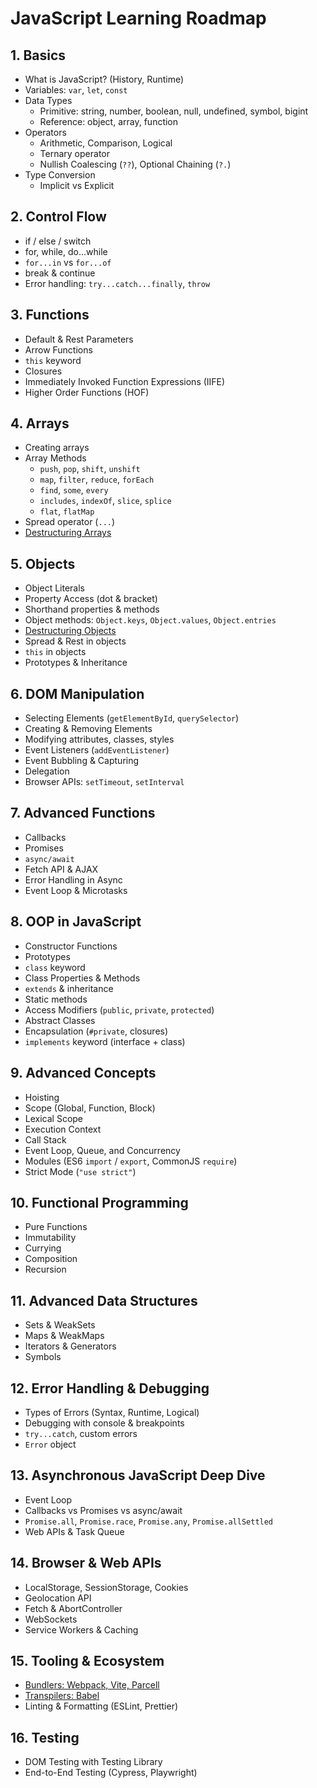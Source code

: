 # JavaScript Learning Roadmap

## 1. Basics
- What is JavaScript? (History, Runtime)
- Variables: `var`, `let`, `const`
- Data Types
  - Primitive: string, number, boolean, null, undefined, symbol, bigint
  - Reference: object, array, function
- Operators
  - Arithmetic, Comparison, Logical
  - Ternary operator
  - Nullish Coalescing (`??`), Optional Chaining (`?.`)
- Type Conversion
  - Implicit vs Explicit

## 2. Control Flow
- if / else / switch
- for, while, do...while
- `for...in` vs `for...of`
- break & continue
- Error handling: `try...catch...finally`, `throw`

## 3. Functions
- Default & Rest Parameters
- Arrow Functions
- `this` keyword
- Closures
- Immediately Invoked Function Expressions (IIFE)
- Higher Order Functions (HOF)

## 4. Arrays
- Creating arrays
- Array Methods
  - `push`, `pop`, `shift`, `unshift`
  - `map`, `filter`, `reduce`, `forEach`
  - `find`, `some`, `every`
  - `includes`, `indexOf`, `slice`, `splice`
  - `flat`, `flatMap`
- Spread operator (`...`)
- [Destructuring Arrays](#)

## 5. Objects
- Object Literals
- Property Access (dot & bracket)
- Shorthand properties & methods
- Object methods: `Object.keys`, `Object.values`, `Object.entries`
- [Destructuring Objects](#)
- Spread & Rest in objects
- `this` in objects
- Prototypes & Inheritance

## 6. DOM Manipulation
- Selecting Elements (`getElementById`, `querySelector`)
- Creating & Removing Elements
- Modifying attributes, classes, styles
- Event Listeners (`addEventListener`)
- Event Bubbling & Capturing
- Delegation
- Browser APIs: `setTimeout`, `setInterval`

## 7. Advanced Functions
- Callbacks
- Promises
- `async/await`
- Fetch API & AJAX
- Error Handling in Async
- Event Loop & Microtasks

## 8. OOP in JavaScript
- Constructor Functions
- Prototypes
- `class` keyword
- Class Properties & Methods
- `extends` & inheritance
- Static methods
- Access Modifiers (`public`, `private`, `protected`)
- Abstract Classes
- Encapsulation (`#private`, closures)
- `implements` keyword (interface + class)

## 9. Advanced Concepts
- Hoisting
- Scope (Global, Function, Block)
- Lexical Scope
- Execution Context
- Call Stack
- Event Loop, Queue, and Concurrency
- Modules (ES6 `import` / `export`, CommonJS `require`)
- Strict Mode (`"use strict"`)

## 10. Functional Programming
- Pure Functions
- Immutability
- Currying
- Composition
- Recursion

## 11. Advanced Data Structures
- Sets & WeakSets
- Maps & WeakMaps
- Iterators & Generators
- Symbols

## 12. Error Handling & Debugging
- Types of Errors (Syntax, Runtime, Logical)
- Debugging with console & breakpoints
- `try...catch`, custom errors
- `Error` object

## 13. Asynchronous JavaScript Deep Dive
- Event Loop
- Callbacks vs Promises vs async/await
- `Promise.all`, `Promise.race`, `Promise.any`, `Promise.allSettled`
- Web APIs & Task Queue

## 14. Browser & Web APIs
- LocalStorage, SessionStorage, Cookies
- Geolocation API
- Fetch & AbortController
- WebSockets
- Service Workers & Caching

## 15. Tooling & Ecosystem
- [Bundlers: Webpack, Vite, Parcell](#)
- [Transpilers: Babel](#)
- Linting & Formatting (ESLint, Prettier)

## 16. Testing
- DOM Testing with Testing Library
- End-to-End Testing (Cypress, Playwright)
